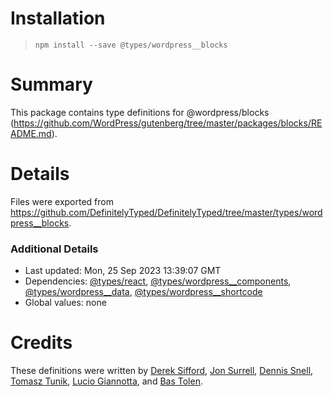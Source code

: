 # Installation
> `npm install --save @types/wordpress__blocks`

# Summary
This package contains type definitions for @wordpress/blocks (https://github.com/WordPress/gutenberg/tree/master/packages/blocks/README.md).

# Details
Files were exported from https://github.com/DefinitelyTyped/DefinitelyTyped/tree/master/types/wordpress__blocks.

### Additional Details
 * Last updated: Mon, 25 Sep 2023 13:39:07 GMT
 * Dependencies: [@types/react](https://npmjs.com/package/@types/react), [@types/wordpress__components](https://npmjs.com/package/@types/wordpress__components), [@types/wordpress__data](https://npmjs.com/package/@types/wordpress__data), [@types/wordpress__shortcode](https://npmjs.com/package/@types/wordpress__shortcode)
 * Global values: none

# Credits
These definitions were written by [Derek Sifford](https://github.com/dsifford), [Jon Surrell](https://github.com/sirreal), [Dennis Snell](https://github.com/dmsnell), [Tomasz Tunik](https://github.com/tomasztunik), [Lucio Giannotta](https://github.com/sunyatasattva), and [Bas Tolen](https://github.com/bastolen).
